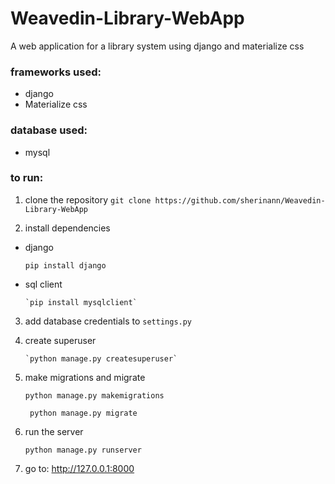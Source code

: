 # Weavedin-Library-WebApp
A web application for a library system using django and materialize css

### frameworks used:
* django
* Materialize css

### database used:
* mysql

### to run:
1. clone the repository
     `git clone https://github.com/sherinann/Weavedin-Library-WebApp`

2. install dependencies
 * django
 
     ` pip install django `

 * sql client
  
       `pip install mysqlclient`
  
3. add database credentials to `settings.py`

4. create superuser

       `python manage.py createsuperuser`
   
5. make migrations and migrate

      `python manage.py makemigrations`
      
      ` python manage.py migrate`
  
6. run the server

      `python manage.py runserver`
  
7. go to: http://127.0.0.1:8000
  



